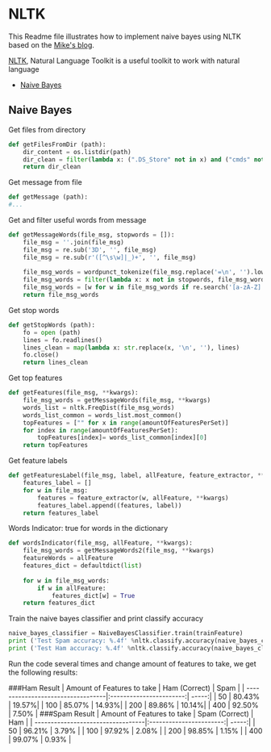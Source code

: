 # NLTK
This Readme file illustrates how to implement naive bayes using NLTK based on the [Mike's blog](https://xyclade.github.io/MachineLearning/). 

[NLTK](http://www.nltk.org/), Natural Language Toolkit is a useful toolkit to work with natural language
* [Naive Bayes](#naive-bayes)
## Naive Bayes
Get files from directory
```python
def getFilesFromDir (path):
    dir_content = os.listdir(path)
    dir_clean = filter(lambda x: (".DS_Store" not in x) and ("cmds" not in x), dir_content)
    return dir_clean
```
Get message from file
```python
def getMessage (path):
#...
```
Get and filter useful words from message
```python
def getMessageWords(file_msg, stopwords = []):
    file_msg = ''.join(file_msg)
    file_msg = re.sub('3D', '', file_msg)
    file_msg = re.sub(r'([^\s\w]|_)+', '', file_msg)
    
    file_msg_words = wordpunct_tokenize(file_msg.replace('=\n', '').lower())
    file_msg_words = filter(lambda x: x not in stopwords, file_msg_words)
    file_msg_words = [w for w in file_msg_words if re.search('[a-zA-Z]', w) and len(w) > 1]
    return file_msg_words
```
Get stop words
```python
def getStopWords (path):
    fo = open (path)
    lines = fo.readlines()
    lines_clean = map(lambda x: str.replace(x, '\n', ''), lines)
    fo.close()
    return lines_clean
```
Get top features
```python
def getFeatures(file_msg, **kwargs):
    file_msg_words = getMessageWords(file_msg, **kwargs)
    words_list = nltk.FreqDist(file_msg_words)
    words_list_common = words_list.most_common()
    topFeatures = ["" for x in range(amountOfFeaturesPerSet)]
    for index in range(amountOfFeaturesPerSet):
        topFeatures[index]= words_list_common[index][0]
    return topFeatures
```
Get feature labels
```python
def getFeaturesLabel(file_msg, label, allFeature, feature_extractor, **kwargs):
    features_label = []
    for w in file_msg:
        features = feature_extractor(w, allFeature, **kwargs)
        features_label.append((features, label))
    return features_label
```
Words Indicator: true for words in the dictionary
```python
def wordsIndicator(file_msg, allFeature, **kwargs):
    file_msg_words = getMessageWords2(file_msg, **kwargs)
    featureWords = allFeature
    features_dict = defaultdict(list)
    
    for w in file_msg_words:
        if w in allFeature:
            features_dict[w] = True
    return features_dict
```
Train the naive bayes classifier and print classify accuracy
```python
naive_bayes_classifier = NaiveBayesClassifier.train(trainFeature)
print ('Test Spam accuracy: %.4f' %nltk.classify.accuracy(naive_bayes_classifier, spamTestFeature))
print ('Test Ham accuracy: %.4f' %nltk.classify.accuracy(naive_bayes_classifier, hamTestFeature))
```
Run the code several times and change amount of features to take, we get the following results:

###Ham Result
| Amount of Features to take        | Ham (Correct)           | Spam  |
| ----------------------------------|:-----------------------:| -----:|
| 50                                | 80.43%                  | 19.57%|
| 100                               | 85.07%                  | 14.93%|
| 200                               | 89.86%                  | 10.14%|
| 400                               | 92.50%                  | 7.50% |
###Spam Result
| Amount of Features to take        | Spam (Correct)          | Ham   |
| ----------------------------------|:-----------------------:| -----:|
| 50                                | 96.21%                  | 3.79% |
| 100                               | 97.92%                  | 2.08% |
| 200                               | 98.85%                  | 1.15% |
| 400                               | 99.07%                  | 0.93% |